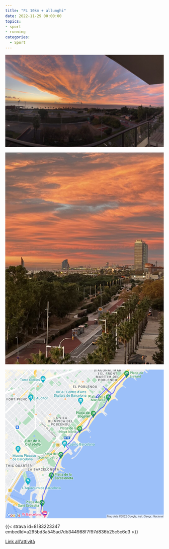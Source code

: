 ```yaml
---
title: "FL 10km + allunghi"
date: 2022-11-29 00:00:00
topics:
- sport
- running
categories:
  - Sport
---
```


![](images/IMG_2287-1024x595.jpg)

![](images/IMG_2288-768x1024.jpg)

![](images/20221129-activity-map.png)

{{< strava id=8183223347 embedId=a295bd3a545ad7db344988f7f97d836b25c5c6d3 >}}

[Link all'attività](https://strava.com/activities/8183223347)
